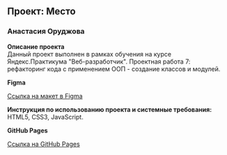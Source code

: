 ## Проект: Место

### Анастасия Оруджова

**Описание проекта**  
Данный проект выполнен в рамках обучения на курсе Яндекс.Практикума "Веб-разработчик".
Проектная работа 7:
рефакторинг кода с применением ООП - создание классов и модулей.

**Figma**

[Ссылка на макет в Figma](https://www.figma.com/file/kRVLKwYG3d1HGLvh7JFWRT/JavaScript.-Sprint-6?node-id=1140%3A291&t=IdlHgKAQ12OMhEzJ-0) 

**Инструкция по использованию проекта и системные требования:**
HTML5, CSS3, JavaScript.

**GitHub Pages**

[Ссылка на GitHub Pages](https://mirazhzh.github.io/mesto/index.html)
